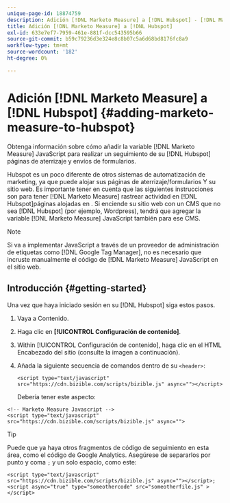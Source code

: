 ```yaml
---
unique-page-id: 18874759
description: Adición [!DNL Marketo Measure] a [!DNL Hubspot] - [!DNL Marketo Measure] - Documentación del producto
title: Adición [!DNL Marketo Measure] a [!DNL Hubspot]
exl-id: 633e7ef7-7959-461e-881f-dcc543595b66
source-git-commit: b59c79236d3e324e8c8b07c5a6d68bd8176fc8a9
workflow-type: tm+mt
source-wordcount: '182'
ht-degree: 0%

---
```


# Adición [!DNL Marketo Measure] a [!DNL Hubspot] {#adding-marketo-measure-to-hubspot}

Obtenga información sobre cómo añadir la variable [!DNL Marketo Measure] JavaScript para realizar un seguimiento de su [!DNL Hubspot] páginas de aterrizaje y envíos de formularios.

Hubspot es un poco diferente de otros sistemas de automatización de marketing, ya que puede alojar sus páginas de aterrizaje/formularios Y su sitio web. Es importante tener en cuenta que las siguientes instrucciones son para tener [!DNL Marketo Measure] rastrear actividad en [!DNL Hubspot]páginas alojadas en . Si enciende su sitio web con un CMS que no sea [!DNL Hubspot] (por ejemplo, Wordpress), tendrá que agregar la variable [!DNL Marketo Measure] JavaScript también para ese CMS.

>[!NOTE]
>
>Si va a implementar JavaScript a través de un proveedor de administración de etiquetas como [!DNL Google Tag Manager], no es necesario que incruste manualmente el código de [!DNL Marketo Measure] JavaScript en el sitio web.

## Introducción {#getting-started}

Una vez que haya iniciado sesión en su [!DNL Hubspot] siga estos pasos.

1. Vaya a Contenido.

1. Haga clic en **[!UICONTROL Configuración de contenido]**.

1. Within [!UICONTROL Configuración de contenido], haga clic en el HTML Encabezado del sitio (consulte la imagen a continuación).

1. Añada la siguiente secuencia de comandos dentro de su `<header>`:

   `<script type="text/javascript" src="https://cdn.bizible.com/scripts/bizible.js" async=""></script>`

   Debería tener este aspecto:

```text
<!-- Marketo Measure Javascript -->
<script type="text/javascript" src="https://cdn.bizible.com/scripts/bizible.js" async="">
```

>[!TIP]
>
>Puede que ya haya otros fragmentos de código de seguimiento en esta área, como el código de Google Analytics. Asegúrese de separarlos por punto y coma `;` y un solo espacio, como este:
>
>`<script type="text/javascript" src="https://cdn.bizible.com/scripts/bizible.js" async=""></script>; <script async="true" type="someothercode" src="someotherfile.js" ></script>`
